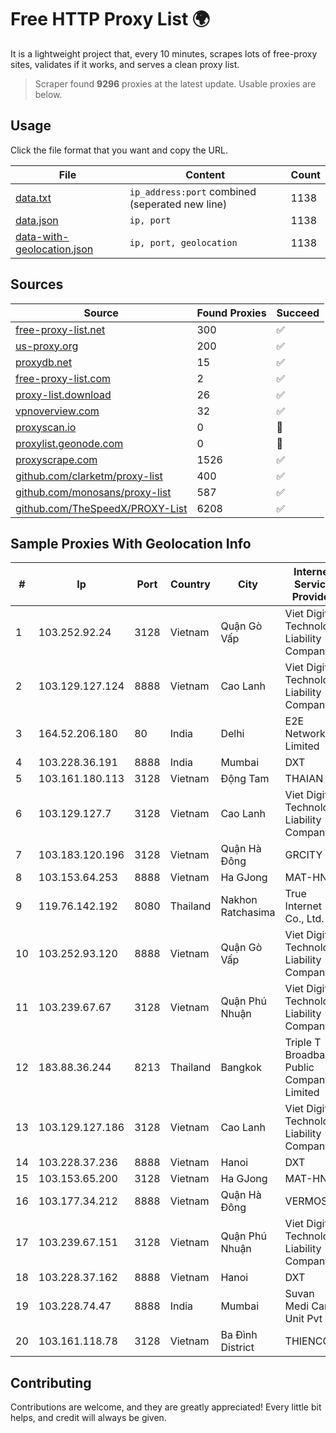 
# Free HTTP Proxy List 🌍

It is a lightweight project that, every 10 minutes, scrapes lots of free-proxy sites, validates if it works, and serves a clean proxy list.


> Scraper found **9296** proxies at the latest update. Usable proxies are below.

## Usage

Click the file format that you want and copy the URL.


|File|Content|Count|
|----|-------|-----|
|[data.txt](https://raw.githubusercontent.com/themiralay/Proxy-List-World/master/data.txt)|`ip_address:port` combined (seperated new line)|1138|
|[data.json](https://raw.githubusercontent.com/themiralay/Proxy-List-World/master/data.json)|`ip, port`|1138|
|[data-with-geolocation.json](https://raw.githubusercontent.com/themiralay/Proxy-List-World/master/data-with-geolocation.json)|`ip, port, geolocation`|1138|

## Sources

|Source|Found Proxies|Succeed|
|------|-------------|-------|
|[free-proxy-list.net](https://free-proxy-list.net)|300|✅|
|[us-proxy.org](https://www.us-proxy.org)|200|✅|
|[proxydb.net](http://proxydb.net)|15|✅|
|[free-proxy-list.com](https://free-proxy-list.com/?page=&port=&type%5B%5D=http&type%5B%5D=https&up_time=0&search=Search)|2|✅|
|[proxy-list.download](https://www.proxy-list.download/HTTP)|26|✅|
|[vpnoverview.com](https://vpnoverview.com/privacy/anonymous-browsing/free-proxy-servers)|32|✅|
|[proxyscan.io](https://www.proxyscan.io)|0|🚫|
|[proxylist.geonode.com](https://proxylist.geonode.com/api/proxy-list?limit=300&page=1&sort_by=lastChecked&sort_type=desc&protocols=http,https)|0|🚫|
|[proxyscrape.com](https://api.proxyscrape.com/v2/?request=displayproxies&protocol=http&timeout=10000&country=all&ssl=all&anonymity=all)|1526|✅|
|[github.com/clarketm/proxy-list](https://raw.githubusercontent.com/clarketm/proxy-list/master/proxy-list-raw.txt)|400|✅|
|[github.com/monosans/proxy-list](https://raw.githubusercontent.com/monosans/proxy-list/main/proxies/http.txt)|587|✅|
|[github.com/TheSpeedX/PROXY-List](https://raw.githubusercontent.com/TheSpeedX/PROXY-List/master/http.txt)|6208|✅|


## Sample Proxies With Geolocation Info

|#|Ip|Port|Country|City|Internet Service Provider|
|-|--|----|-------|----|-------------------------|
|1|103.252.92.24|3128|Vietnam|Quận Gò Vấp|Viet Digital Technology Liability Company|
|2|103.129.127.124|8888|Vietnam|Cao Lanh|Viet Digital Technology Liability Company|
|3|164.52.206.180|80|India|Delhi|E2E Networks Limited|
|4|103.228.36.191|8888|India|Mumbai|DXT|
|5|103.161.180.113|3128|Vietnam|Động Tam|THAIAN|
|6|103.129.127.7|3128|Vietnam|Cao Lanh|Viet Digital Technology Liability Company|
|7|103.183.120.196|3128|Vietnam|Quận Hà Đông|GRCITY|
|8|103.153.64.253|8888|Vietnam|Ha GJong|MAT-HN|
|9|119.76.142.192|8080|Thailand|Nakhon Ratchasima|True Internet Co., Ltd.|
|10|103.252.93.120|8888|Vietnam|Quận Gò Vấp|Viet Digital Technology Liability Company|
|11|103.239.67.67|3128|Vietnam|Quận Phú Nhuận|Viet Digital Technology Liability Company|
|12|183.88.36.244|8213|Thailand|Bangkok|Triple T Broadband Public Company Limited|
|13|103.129.127.186|3128|Vietnam|Cao Lanh|Viet Digital Technology Liability Company|
|14|103.228.37.236|8888|Vietnam|Hanoi|DXT|
|15|103.153.65.200|3128|Vietnam|Ha GJong|MAT-HN|
|16|103.177.34.212|8888|Vietnam|Quận Hà Đông|VERMOS|
|17|103.239.67.151|3128|Vietnam|Quận Phú Nhuận|Viet Digital Technology Liability Company|
|18|103.228.37.162|8888|Vietnam|Hanoi|DXT|
|19|103.228.74.47|8888|India|Mumbai|Suvan Medi Care Unit Pvt Ltd|
|20|103.161.118.78|3128|Vietnam|Ba Đình District|THIENCO|



## Contributing

Contributions are welcome, and they are greatly appreciated! Every
little bit helps, and credit will always be given.

